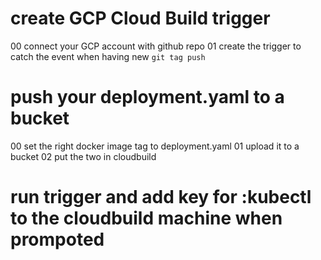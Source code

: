 # create GCP Cloud Build trigger
00 connect your GCP account with github repo
01 create the trigger to catch the event when having new `git tag push`

# push your deployment.yaml to a bucket
00 set the right docker image tag to deployment.yaml
01 upload it to a bucket
02 put the two in cloudbuild

# run trigger and add key for :kubectl to the cloudbuild machine when prompoted
